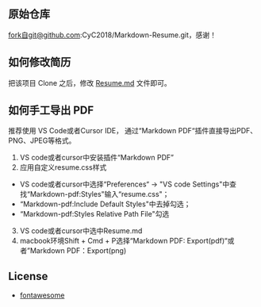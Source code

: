 
## 原始仓库
fork自git@github.com:CyC2018/Markdown-Resume.git，感谢！


## 如何修改简历

把该项目 Clone 之后，修改 [Resume.md](Resume.md) 文件即可。

## 如何手工导出 PDF

推荐使用 VS Code或者Cursor IDE， 通过“Markdown PDF“插件直接导出PDF、PNG、JPEG等格式。

1. VS code或者cursor中安装插件“Markdown PDF”
2. 应用自定义resume.css样式

 - VS code或者cursor中选择“Preferences“ -> "VS code Settings"中查找“Markdown-pdf:Styles"输入“resume.css"；
 - “Markdown-pdf:Include Default Styles"中去掉勾选；
 - “Markdown-pdf:Styles Relative Path File"勾选
3. VS code或者cursor中选中Resume.md
4. macbook环境Shift + Cmd + P选择“Markdown PDF: Export(pdf)“或者”Markdown PDF：Export(png)

## License

- [fontawesome](https://fontawesome.com/license)
